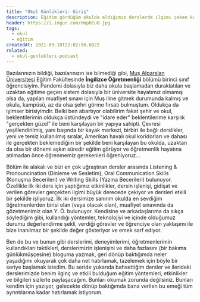```yaml
---
title: "Okul Günlükleri: Giriş"
description: Eğitim gördüğüm okulda aldığımız derslerde ilgimi çeken konuları, kullanılan yöntemleri detaylarıyla paylaşacağım serinin giriş bölümü.
header: https://i.imgur.com/HmpbEuO.jpg
tags:
  - okul
  - eğitim
createdAt: 2021-03-18T22:02:56.602Z
related:
  - okul-gunlukleri-podcast
---
```


Bazılarınızın bildiği, bazılarınızın ise bilmediği gibi, [Muş Alparslan Üniversitesi](http://alparslan.edu.tr/?utm_source=yuricunha.com) Eğitim Fakültesinde **İngilizce Öğretmenliği** bölümü birinci sınıf öğrencisiyim. Pandemi dolasıyla biz daha okula başlamadan duraklatılan ve uzaktan eğitime geçen sistem dolasıyla bir üniversite hayatımız olmamış olsa da, yapılan muafiyet sınavı için Muş iline gitmek durumunda kalmış ve okulu, kampüsü, az da olsa şehri görme fırsatı bulmuştum. Oldukça da iyimser birisiyimdir. Belki ben abartıyor olabilirim fakat şehir ve okul, beklentilerimin oldukça üstündeydi ve "idare eder" beklentilerime karşılık "gerçekten güzel" ile beni karşılayan bir yapıya sahipti. Çevresi yeşillendirilmiş, yanı başında bir kayak merkezi, birbiri ile bağlı derslikler, yeni ve temiz kullanılmış sıralar, Amerikan havalı okul koridorları ve dahası ile gerçekten beklemediğim bir şekilde beni karşılayan bu okulda, uzaktan da olsa bir dönemi aşkın süredir eğitim görüyor ve öğretmenlik hayatına atılmadan önce öğrenmemiz gerekenleri öğreniyoruz...

Bölüm ile alakalı ve bizi en çok uğraştıran dersler arasında Listening & Pronouncination (Dinleme ve Sesletim), Oral Communication Skills (Konuşma Becerileri) ve Writing Skills (Yazma Becerileri) bulunuyor. Özellikle ilk iki ders için yaptığımız etkinlikler, dersin işlenişi, gidişat ve verilen görevler gerçekten ilgimi büyük derecede çekiyor ve dersleri etkili bir şekilde işliyoruz. İlk iki dersimize sanırım okulda en sevdiğim öğretmenlerden birisi olan (veya olacak olan), muafiyet sınavında da gözetmenimiz olan Y. Ö. bulunuyor. Kendisine ve arkadaşlarıma da sıkça söylediğim gibi, kullandığı yöntemler, teknolojiyi ve içinde olduğumuz durumu değerlendirme şekli, verdiği görevler ve öğrenciye olan yaklaşımı ile bize inanılmaz bir şekilde değer gösteriyor ve emek sarf ediyor.

Ben de bu ve bunun gibi derslerimi, deneyimlerimi, öğretmenlerimin kullandıkları taktikleri, derslerimizin işlenişini ve daha fazlasını (bir bakıma günlükmüşçesine) bloguma yazmak, geri dönüp baktığımda neler yaşadığımı okuyarak çok daha net hatırlamak, tazelemek için böyle bir seriye başlamak istedim. Bu seride yukarıda bahsettiğim dersler ve ilerideki derslerimizde benim ilginç ve etkili bulduğum eğitim yöntemleri, etkinlikler ve bilgileri sizlerle paylaşacağım. Bunları okumak zorunda değilsiniz. Bunları kendim için yazıyor, gelecekte dönüp baktığımda bana verilen bu emeği tüm ayrıntılarına kadar hatırlamak istiyorum.
